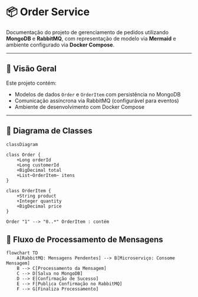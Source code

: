 # 📦 Order Service

Documentação do projeto de gerenciamento de pedidos utilizando **MongoDB** e **RabbitMQ**, com representação de modelo via **Mermaid** e ambiente configurado via **Docker Compose**.

---

## 📄 Visão Geral

Este projeto contém:

- Modelos de dados `Order` e `OrderItem` com persistência no MongoDB
- Comunicação assíncrona via RabbitMQ (configurável para eventos)
- Ambiente de desenvolvimento com Docker Compose

---


## 🧾 Diagrama de Classes

```mermaid
classDiagram

class Order {
    +Long orderId
    +Long customerId
    +BigDecimal total
    +List~OrderItem~ itens
}

class OrderItem {
    +String product
    +Integer quantity
    +BigDecimal price
}

Order "1" --> "0..*" OrderItem : contém
```

## 🔁 Fluxo de Processamento de Mensagens

```mermaid
flowchart TD
    A[RabbitMQ: Mensagens Pendentes] --> B[Microserviço: Consome Mensagem]
    B --> C[Processamento da Mensagem]
    C --> D[Salva no MongoDB]
    D --> E[Confirmação de Sucesso]
    E --> F[Publica Confirmação no RabbitMQ]
    F --> G[Finaliza Processamento]
```







